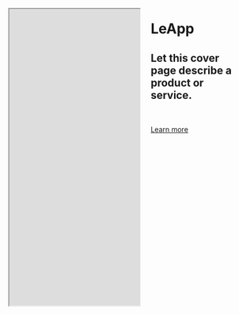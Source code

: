 <div class="container has-text-centered">                                                                         
 <div class="columns is-vcentered">                                                                              
  <div class="column is-5">                                                                                     
   <figure class="image is-4by3">                                                                              
    <iframe src="https://drive.google.com/file/d/0B6v3-1RAhbaYTzZOV1ZBM3djbFU/preview" width="800" height="600"></iframe>
   </figure>                                                                                                   
  </div>                                                                                                        
 <div class="column is-6 is-offset-1">                                                                         
  <h1 class="title is-2">                                                                                     
   LeApp                                                                                     
  </h1>                                                                                                       
  <h2 class="subtitle is-4">                                                                                  
   Let this cover page describe a product or service.                                                        
  </h2>                                                                                                       
  <br>                                                                                                        
  <p class="has-text-centered">                                                                               
   <a class="button is-large" href="architecture">                                                                               
    Learn more                                                                                              
  </a>                                                                                                      
 </p>                                                                                                        
 </div>                                                                                                        
</div>                                                                                                          
</div>                      
